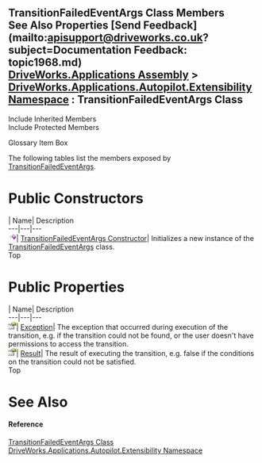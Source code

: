 TransitionFailedEventArgs Class Members   
See Also Properties [Send Feedback](mailto:apisupport@driveworks.co.uk?subject=Documentation Feedback: topic1968.md)  
[DriveWorks.Applications Assembly](topic13.md) > [DriveWorks.Applications.Autopilot.Extensibility Namespace](topic1633.md) : TransitionFailedEventArgs Class  
---  
  
Include Inherited Members    
Include Protected Members  


Glossary Item Box

The following tables list the members exposed by [TransitionFailedEventArgs](topic1968.md).

# Public Constructors

| Name| Description  
---|---|---  
![Public Constructor](dotnetimages/publicConstructor.gif)| [TransitionFailedEventArgs Constructor](topic1974.md)| Initializes a new instance of the [TransitionFailedEventArgs](topic1968.md) class.   
Top

# Public Properties

| Name| Description  
---|---|---  
![Public Property](dotnetimages/publicProperty.gif)| [Exception](topic1975.md)| The exception that occurred during execution of the transition, e.g. if the transition could not be found, or the user doesn't have permissions to access the transition.   
![Public Property](dotnetimages/publicProperty.gif)| [Result](topic1976.md)| The result of executing the transition, e.g. false if the conditions on the transition could not be satisfied.   
Top

# See Also

#### Reference

[TransitionFailedEventArgs Class](topic1968.md)   
[DriveWorks.Applications.Autopilot.Extensibility Namespace](topic1633.md)


